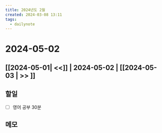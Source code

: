 ```yaml
---
title: 2024년도 2월
created: 2024-03-08 13:11
tags:
  - dailynote
---
```

# 2024-05-02
## [[2024-05-01| <<]] | 2024-05-02 | [[2024-05-03 | >> ]]

## 할일
- [ ] 영어 공부 30분


## 메모

